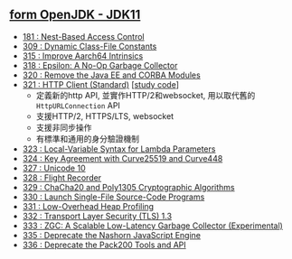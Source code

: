 ## [form OpenJDK - JDK11](https://openjdk.org/projects/jdk/11)

- [181 : Nest-Based Access Control](https://openjdk.org/jeps/181)
- [309 : Dynamic Class-File Constants](https://openjdk.org/jeps/309)
- [315 : Improve Aarch64 Intrinsics](https://openjdk.org/jeps/315)
- [318 : Epsilon: A No-Op Garbage Collector](https://openjdk.org/jeps/318)
- [320 : Remove the Java EE and CORBA Modules](https://openjdk.org/jeps/320)
- [321 : HTTP Client (Standard)](https://openjdk.org/jeps/321) [[study code](./src/test/java/org/aery/study/jdk11)]
  - 定義新的http API, 並實作HTTP/2和websocket, 用以取代舊的`HttpURLConnection` API
  - 支援HTTP/2, HTTPS/LTS, websocket
  - 支援非同步操作
  - 有標準和通用的身分驗證機制
- [323 : Local-Variable Syntax for Lambda Parameters](https://openjdk.org/jeps/323)
- [324 : Key Agreement with Curve25519 and Curve448](https://openjdk.org/jeps/324)
- [327 : Unicode 10](https://openjdk.org/jeps/327)
- [328 : Flight Recorder](https://openjdk.org/jeps/328)
- [329 : ChaCha20 and Poly1305 Cryptographic Algorithms](https://openjdk.org/jeps/329)
- [330 : Launch Single-File Source-Code Programs](https://openjdk.org/jeps/330)
- [331 : Low-Overhead Heap Profiling](https://openjdk.org/jeps/331)
- [332 : Transport Layer Security (TLS) 1.3](https://openjdk.org/jeps/332)
- [333 : ZGC: A Scalable Low-Latency Garbage Collector (Experimental)](https://openjdk.org/jeps/333)
- [335 : Deprecate the Nashorn JavaScript Engine](https://openjdk.org/jeps/335)
- [336 : Deprecate the Pack200 Tools and API](https://openjdk.org/jeps/336)
